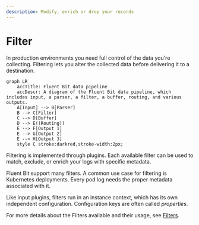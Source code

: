 ```yaml
---
description: Modify, enrich or drop your records
---
```


# Filter

In production environments you need full control of the data you're collecting. Filtering lets you alter the collected data before delivering it to a destination.

```mermaid
graph LR
    accTitle: Fluent Bit data pipeline
    accDescr: A diagram of the Fluent Bit data pipeline, which includes input, a parser, a filter, a buffer, routing, and various outputs.
    A[Input] --> B[Parser]
    B --> C[Filter]
    C --> D[Buffer]
    D --> E((Routing))
    E --> F[Output 1]
    E --> G[Output 2]
    E --> H[Output 3]
    style C stroke:darkred,stroke-width:2px;
```

Filtering is implemented through plugins. Each available filter can be used to match, exclude, or enrich your logs with specific metadata.

Fluent Bit support many filters. A common use case for filtering is Kubernetes deployments. Every pod log needs the proper metadata associated with it.

Like input plugins, filters run in an instance context, which has its own independent configuration. Configuration keys are often called _properties_.

For more details about the Filters available and their usage, see [Filters](https://docs.fluentbit.io/manual/pipeline/filters).
